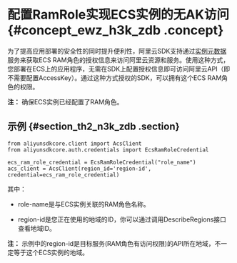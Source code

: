 # 配置RamRole实现ECS实例的无AK访问 {#concept_ewz_h3k_zdb .concept}

为了提高应用部署的安全性的同时提升便利性，阿里云SDK支持通过[实例元数据](../cn.zh-CN/用户指南/实例/实例自定义/元数据/实例元数据.md#)服务来获取ECS RAM角色的授权信息来访问阿里云资源和服务。使用这种方式，您部署在ECS上的应用程序，无需在SDK上配置授权信息即可访问阿里云API（即不需要配置AccessKey）。通过这种方式授权的SDK，可以拥有这个ECS RAM角色的权限。

**注：** 确保ECS实例已经配置了RAM角色。

## 示例 {#section_th2_n3k_zdb .section}

```
from aliyunsdkcore.client import AcsClient
from aliyunsdkcore.auth.credentials import EcsRamRoleCredential

ecs_ram_role_credential = EcsRamRoleCredential("role_name")
acs_client = AcsClient(region_id='region-id', credential=ecs_ram_role_credential)
```

其中：

-   role-name是与ECS实例关联的RAM角色名称。

-   region-id是您正在使用的地域的ID，你可以通过调用DescribeRegions接口查看地域ID。

**注：** 示例中的region-id是目标服务\(RAM角色有访问权限\)的API所在地域，不一定等于这个ECS实例的地域。


